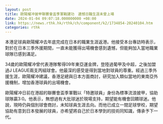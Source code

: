 ```yaml
---
layout: post
title: 歐陽耀冲披甲聯賽會盃季軍戰建功　遺憾日職生涯未曾上場
date: 2024-01-04 09:07:18.000000000 +08:00
link: https://news.rthk.hk/rthk/ch/component/k2/1734854-20240104.htm
categories: rthk
---
```


本港足球員歐陽耀冲去年底完成在日本的職業生涯返港。他接受本台專訪時表示，對於在日本三季外援期間，一直未能獲得出場機會感到遺憾，但能夠加入當地職業球隊已感到滿足。

34歲的歐陽耀冲曾代表港隊奪得09年東亞運金牌，登陸過葡甲及中超，之後加盟過J LEAGUE兩支丙組球會。他最深的感受是得到當地對球員的尊重。經過三季外援生涯，歐陽耀冲建議，香港足總與日本方面商討，研究加入類似當地的東南亞外援機制，增加香港球員的出場機會。

歐陽耀冲日前在港超的聯賽會盃季軍戰以「特邀球員」身份為標準流浪披甲，協助球隊贏3:0。他表示，無想過有大批球迷於現場支持，期望能有機會回饋球迷。他說，現時仍與個別球會商討，未知球員生涯去向。而他已成立一間足球學校，期望協助有意到日本發展的球員，亦希望將自己於日本學到的技術同知識，傳承予下一代。
